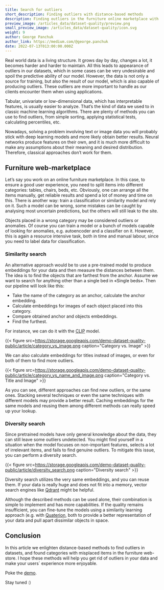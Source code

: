 ```yaml
---
title: Search for outliers
short_description: Finding outliers with distance-based methods
description: Finding outliers in the furniture online marketplace with distance-based methods.
preview_image: /articles_data/dataset-quality/preview.png
small_preview_image: /articles_data/dataset-quality/icon.svg
weight: 9
author: George Panchuk
author_link: https://medium.com/@george.panchuk
date: 2022-07-13T013:00:00.000Z
---
```



Real world data is a living structure.
It grows day by day, changes a lot, it becomes harder and harder to maintain.
All this leads to appearance of outliers in our datasets, which in some cases can be very undesirable and spoil the predictive ability of our model.
However, the data is not only a source for training, but also the result of our model, which is also capable of producing outliers.
These outliers are more important to handle as our clients encounter them when using applications.

Tabular, univariate or low-dimensional  data, which has interpretable features, is usually easier to analyze. 
That’s the kind of data we used to in classic machine learning algorithms.
There are plenty of methods you can use to find outliers, from simple sorting, applying statistical tests, calculating percentiles, etc.

Nowadays, solving a problem involving text or image data you will probably stick with deep learning models and more likely obtain better results. 
Neural networks produce features on their own, and it is much more difficult to make any assumptions about their meaning and desired distribution. 
Therefore, classical approaches don’t work for them.

## Furniture web-marketplace

Let’s say you work on an online furniture marketplace. 
In this case, to ensure a good user experience, you need to split items into different categories: tables, chairs, beds, etc. 
Obviously, one can arrange all the items manually, get reliable results and spend a lot of money and time on this.
There is another way: train a classification or similarity model and rely on it. 
Such a model can be wrong, some mistakes can be caught by analysing most uncertain predictions, but the others will still leak to the site. 

Objects placed in a wrong category may be considered outliers or anomalies. 
Of course you can train a model or a bunch of models capable of looking for anomalies, e.g. autoencoder and a classifier on it.
However, this is again a resource intensive task, both in time and manual labour, since you need to label data for classification.

### Similarity search

An alternative approach would be to use a pre-trained model to produce embeddings for your data and then measure the distances between them. 
The idea is to find the objects that are farthest from the anchor. 
Assume we want to search for anything other than a single bed in «Single beds».
Then our pipeline will look like this:
- Take the name of the category as an anchor, calculate the anchor embedding.
- Calculate embeddings for images of each object placed into this category.
- Compare obtained anchor and objects embeddings.
- Find the furthest.

For instance, we can do it with the [CLIP](https://huggingface.co/sentence-transformers/clip-ViT-B-32-multilingual-v1) model.

{{< figure src=https://storage.googleapis.com/demo-dataset-quality-public/article/category_vs_image.png caption="Category vs. Image" >}}

We can also calculate embeddings for titles instead of images, or even for both of them to find more outliers.

{{< figure src=https://storage.googleapis.com/demo-dataset-quality-public/article/category_vs_name_and_image.png caption="Category vs. Title and Image" >}}

As you can see, different approaches can find new outliers, or the same ones. 
Stacking several techniques or even the same techniques with different models may provide a better result. 
Caching embeddings for the same models and reusing them among different methods can really speed up your lookup.


### Diversity search

Since pretrained models have only general knowledge about the data, they can still leave some outliers undetected. 
You might find yourself in a situation when the model focuses on non-important features, selects a lot of irrelevant items, and fails to find genuine outliers. 
To mitigate this issue, you can perform a diversity search.

{{< figure src=https://storage.googleapis.com/demo-dataset-quality-public/article/diversity_search.png caption="Diversity search" >}}

Diversity search utilizes the very same embeddings, and you can reuse them.
If your data is really huge and does not fit into a memory, vector search engines like [Qdrant](https://qdrant.tech/) might be helpful.

Although the described methods can be used alone, their combination is simple to implement and has more capabilities. 
If the quality remains insufficient, you can fine-tune the models using a similarity learning approach (e.g. with [Quaterion](https://quaterion.qdrant.tech), both to provide a better representation of your data and pull apart dissimilar objects in space.

## Conclusion

In this article we enlighten distance-based methods to find outliers in datasets, and found categories with misplaced items in the furniture web-store.
I hope these methods will help you get rid of outliers in your data and make your users` experience more enjoyable.

Poke the [demo](https://dataset-quality.qdrant.tech).

Stay tuned :)



